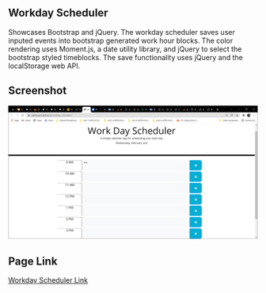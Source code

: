 ## Workday Scheduler
Showcases Bootstrap and jQuery. The workday scheduler saves user inputed events into bootstrap generated work
hour blocks. The color rendering uses Moment.js, a date utility library, and jQuery to select the bootstrap styled timeblocks. The save functionality uses jQuery and the localStorage web API.
## Screenshot
![A screenshot of the workday scheduler](/assets/images/screenshot.png)
## Page Link
[Workday Scheduler Link](https://yellowyam.github.io/workday-scheduler/)